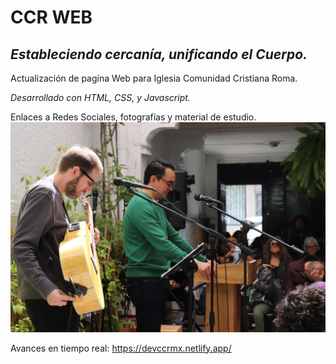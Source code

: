 # CCR WEB
## _Estableciendo cercanía, unificando el Cuerpo._

Actualización de pagína Web para Iglesia Comunidad Cristiana Roma.

*Desarrollado con HTML, CSS, y Javascript.*

Enlaces a Redes Sociales, fotografías y material de estudio.
![Demostración](https://github.com/Soluvirtus/CCR-Web/blob/main/img/ccr1.jpeg?raw=true)

Avances en tiempo real:
https://devccrmx.netlify.app/
